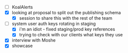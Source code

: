 * [ ] KoalAlerts
* [x] looking at proposal to split out the publishing schema
  * [x] session to share this with the rest of the team
* [ ] system user auth keys rotating in staging
  * [x] i'm an idiot - fixed staging/prod key references
  * [x] trying to check with our clients what keys they use
* [x] interview with Moshe
* [x] showcase
